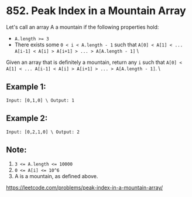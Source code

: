 # 852. Peak Index in a Mountain Array
Let's call an array A a mountain if the following properties hold:

* `A.length >= 3`
* There exists some `0 < i < A.length - 1` such that `A[0] < A[1] < ... A[i-1] < A[i] > A[i+1] > ... > A[A.length - 1]` \

Given an array that is definitely a mountain, return any `i` such that `A[0] < A[1] < ... A[i-1] < A[i] > A[i+1] > ... > A[A.length - 1]`. \

## Example 1:
`Input: [0,1,0] \
Output: 1`

## Example 2:
`Input: [0,2,1,0] \
Output: 2`

## Note:
1. `3 <= A.length <= 10000`
2. `0 <= A[i] <= 10^6`
3. A is a mountain, as defined above.

https://leetcode.com/problems/peak-index-in-a-mountain-array/